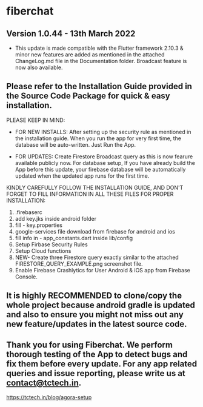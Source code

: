 # fiberchat

## Version 1.0.44 - 13th March 2022

- This update is made compatible with the Flutter framework 2.10.3 & minor new features are added as mentioned in the attached ChangeLog.md file in the Documentation folder. Broadcast feature is now also available.

## Please refer to the Installation Guide provided in the Source Code Package for quick & easy installation.

PLEASE KEEP IN MIND:

- FOR NEW INSTALLS: After setting up the security rule as mentioned in the installation guide. When you run the app for very first time, the database will be auto-written. Just Run the App.

- FOR UPDATES: Create Firestore Broadcast query as this is now fearure available publicly now. For database setup, If you have already build the App before this update, your firebase database will be automatically updated when the updated app runs for the first time.

KINDLY CAREFULLY FOLLOW THE INSTALLATION GUIDE, AND DON'T FORGET TO FILL INFORMATION IN ALL THESE FILES FOR PROPER INSTALLATION:

1. .firebaserc
2. add key.jks inside android folder
3. fill - key.properties
4. google-services file download from firebase for android and ios
5. fill info in - app_constants.dart inside lib/config
6. Setup Firbase Security Rules
7. Setup Cloud functions
8. NEW- Create three Firestore query exactly similar to the attached FIRESTORE_QUERY_EXAMPLE.png screenshot file.
9. Enable Firebase Crashlytics for User Android & iOS app from Firebase Console.

## It is highly RECOMMENDED to clone/copy the whole project because android gradle is updated and also to ensure you might not miss out any new feature/updates in the latest source code.

##

## Thank you for using Fiberchat. We perform thorough testing of the App to detect bugs and fix them before every update. For any app related queries and issue reporting, please write us at contact@tctech.in.

https://tctech.in/blog/agora-setup
